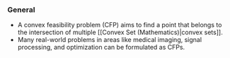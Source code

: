 ### General
- A convex feasibility problem (CFP) aims to find a point that belongs to the intersection of multiple [[Convex Set (Mathematics)|convex sets]]. 
- Many real-world problems in areas like medical imaging, signal processing, and optimization can be formulated as CFPs. 